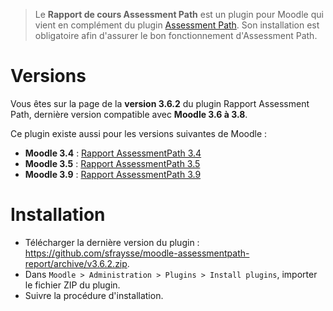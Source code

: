 > Le **Rapport de cours Assessment Path** est un plugin pour Moodle qui vient en complément du plugin [Assessment Path](https://github.com/sfraysse/moodle-assessmentpath). Son installation est obligatoire afin d'assurer le bon fonctionnement d'Assessment Path.


# Versions

Vous êtes sur la page de la **version 3.6.2** du plugin Rapport Assessment Path, dernière version compatible avec **Moodle 3.6 à 3.8**.

Ce plugin existe aussi pour les versions suivantes de Moodle :
- **Moodle 3.4** : [Rapport AssessmentPath 3.4](https://github.com/sfraysse/moodle-assessmentpath-report/tree/3.4)
- **Moodle 3.5** : [Rapport AssessmentPath 3.5](https://github.com/sfraysse/moodle-assessmentpath-report/tree/3.5)
- **Moodle 3.9** : [Rapport AssessmentPath 3.9](https://github.com/sfraysse/moodle-assessmentpath-report)


# Installation

- Télécharger la dernière version du plugin : https://github.com/sfraysse/moodle-assessmentpath-report/archive/v3.6.2.zip.
- Dans `Moodle > Administration > Plugins > Install plugins`, importer le fichier ZIP du plugin.
- Suivre la procédure d'installation.



